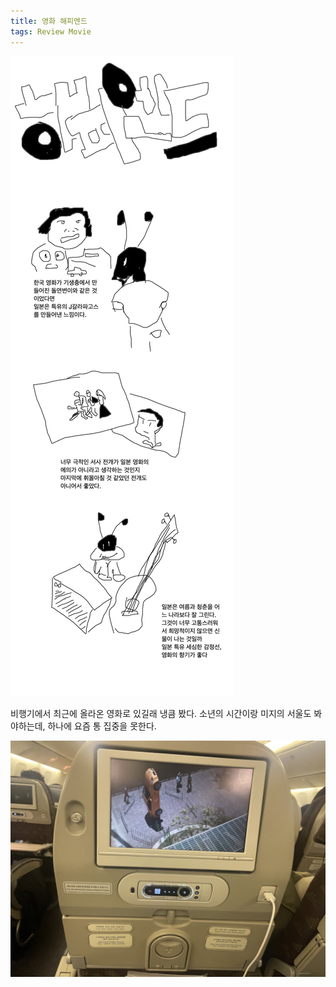 ```yaml
---
title: 영화 해피엔드
tags: Review Movie
---
```

![image](/assets/images/250921_해피엔드.png)

비행기에서 최근에 올라온 영화로 있길래 냉큼 봤다. 소년의 시간이랑 미지의 서울도 봐야하는데, 하나에 요즘 통 집중을 못한다.

![image](/assets/images/250921_비행기안.jpeg)